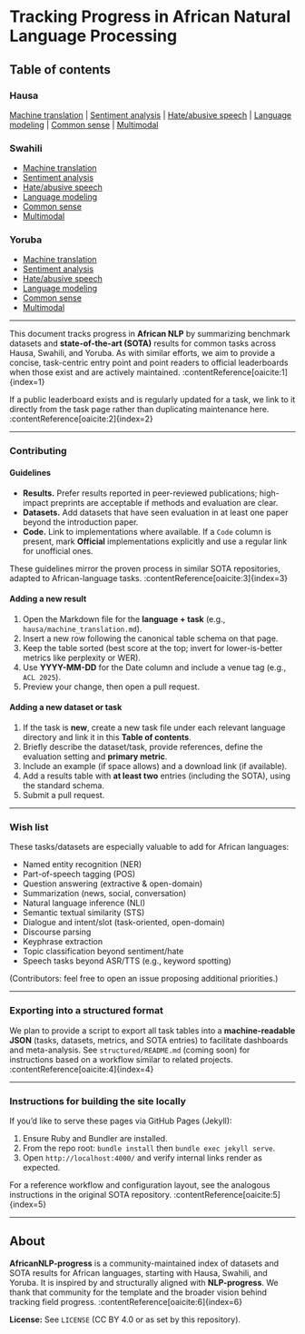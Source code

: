 # Tracking Progress in African Natural Language Processing

## Table of contents

### Hausa
  [Machine translation](hausa/machine_translation.md) | [Sentiment analysis](hausa/sentiment_analysis.md) | [Hate/abusive speech](hausa/hate_speech.md)
  | [Language modeling](hausa/language_modeling.md) | [Common sense](hausa/common_sense.md) | [Multimodal](hausa/multimodal.md)

### Swahili
  * [Machine translation](swahili/machine_translation.md)
  * [Sentiment analysis](swahili/sentiment_analysis.md)
  * [Hate/abusive speech](swahili/hate_speech.md)
  * [Language modeling](swahili/language_modeling.md)
  * [Common sense](swahili/common_sense.md)
  * [Multimodal](swahili/multimodal.md)

### Yoruba
  * [Machine translation](yoruba/machine_translation.md)
  * [Sentiment analysis](yoruba/sentiment_analysis.md)
  * [Hate/abusive speech](yoruba/hate_speech.md)
  * [Language modeling](yoruba/language_modeling.md)
  * [Common sense](yoruba/common_sense.md)
  * [Multimodal](yoruba/multimodal.md)

---

This document tracks progress in **African NLP** by summarizing benchmark datasets and **state-of-the-art (SOTA)** results for common tasks across Hausa, Swahili, and Yoruba. As with similar efforts, we aim to provide a concise, task-centric entry point and point readers to official leaderboards when those exist and are actively maintained. :contentReference[oaicite:1]{index=1}

If a public leaderboard exists and is regularly updated for a task, we link to it directly from the task page rather than duplicating maintenance here. :contentReference[oaicite:2]{index=2}

---

### Contributing

#### Guidelines

- **Results.** Prefer results reported in peer-reviewed publications; high-impact preprints are acceptable if methods and evaluation are clear.
- **Datasets.** Add datasets that have seen evaluation in at least one paper beyond the introduction paper.
- **Code.** Link to implementations where available. If a `Code` column is present, mark **Official** implementations explicitly and use a regular link for unofficial ones.

These guidelines mirror the proven process in similar SOTA repositories, adapted to African-language tasks. :contentReference[oaicite:3]{index=3}

#### Adding a new result

1. Open the Markdown file for the **language + task** (e.g., `hausa/machine_translation.md`).
2. Insert a new row following the canonical table schema on that page.
3. Keep the table sorted (best score at the top; invert for lower-is-better metrics like perplexity or WER).
4. Use **YYYY-MM-DD** for the Date column and include a venue tag (e.g., `ACL 2025`).
5. Preview your change, then open a pull request.

#### Adding a new dataset or task

1. If the task is **new**, create a new task file under each relevant language directory and link it in this **Table of contents**.
2. Briefly describe the dataset/task, provide references, define the evaluation setting and **primary metric**.
3. Include an example (if space allows) and a download link (if available).
4. Add a results table with **at least two** entries (including the SOTA), using the standard schema.
5. Submit a pull request.

---

### Wish list

These tasks/datasets are especially valuable to add for African languages:

- Named entity recognition (NER)
- Part-of-speech tagging (POS)
- Question answering (extractive & open-domain)
- Summarization (news, social, conversation)
- Natural language inference (NLI)
- Semantic textual similarity (STS)
- Dialogue and intent/slot (task-oriented, open-domain)
- Discourse parsing
- Keyphrase extraction
- Topic classification beyond sentiment/hate
- Speech tasks beyond ASR/TTS (e.g., keyword spotting)

(Contributors: feel free to open an issue proposing additional priorities.)

---

### Exporting into a structured format

We plan to provide a script to export all task tables into a **machine-readable JSON** (tasks, datasets, metrics, and SOTA entries) to facilitate dashboards and meta-analysis. See `structured/README.md` (coming soon) for instructions based on a workflow similar to related projects. :contentReference[oaicite:4]{index=4}

---

### Instructions for building the site locally

If you’d like to serve these pages via GitHub Pages (Jekyll):

1. Ensure Ruby and Bundler are installed.
2. From the repo root: `bundle install` then `bundle exec jekyll serve`.
3. Open `http://localhost:4000/` and verify internal links render as expected.

For a reference workflow and configuration layout, see the analogous instructions in the original SOTA repository. :contentReference[oaicite:5]{index=5}

---

## About

**AfricanNLP-progress** is a community-maintained index of datasets and SOTA results for African languages, starting with Hausa, Swahili, and Yoruba. It is inspired by and structurally aligned with **NLP-progress**. We thank that community for the template and the broader vision behind tracking field progress. :contentReference[oaicite:6]{index=6}

**License:** See `LICENSE` (CC BY 4.0 or as set by this repository).

